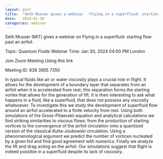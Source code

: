 ```yaml
---
layout: post
title:  "Seth Musser gives a webinar  'Flying in a superfluid: starting flow past an airfoil' (4PM UK time)"
date:   2024-01-30
categories: webinar
---
```

Seth Musser (MIT) gives a webinar on Flying in a superfluid: starting flow past an airfoil.

Topic: Quantum Fluids Webinar
Time: Jan 30, 2024 04:00 PM London

Join Zoom Meeting
Using <a https="https://newcastleuniversity.zoom.us/j/83839557350">this link</a>

Meeting ID: 838 3955 7350


In typical fluids like air or water viscosity plays a crucial role in flight. It allows for the development of a boundary layer that separates from an airfoil when it is accelerated from rest; this separation forms the starting vortex that allows for the generation of lift. It is then interesting to ask what happens in a fluid, like a superfluid, that does not possess any viscosity whatsoever. To investigate this we study the development of superfluid flow around an airfoil accelerated to a finite velocity from rest. Using both simulations of the Gross-Pitaevskii equation and analytical calculations we find striking similarities to viscous flows: from the production of starting vortices to the convergence of the airfoil circulation onto a quantized version of the classical Kutta-Joukowski circulation. Using a phenomenological argument we predict the number of vortices nucleated by a given foil and find good agreement with numerics. Finally we analyze the lift and drag acting on the airfoil. Our simulations suggest that flight is indeed possible in a superfluid despite its lack of viscosity.
